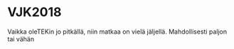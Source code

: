 # VJK2018

Vaikka oleTEKin jo pitkällä, niin matkaa on vielä jäljellä. Mahdollisesti paljon tai vähän
